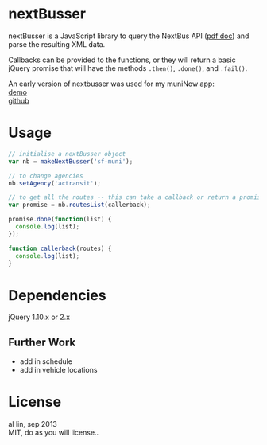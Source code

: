 # nextBusser

nextBusser is a JavaScript library to query the NextBus API ([pdf doc](http://www.nextbus.com/xmlFeedDocs/NextBusXMLFeed.pdf)) and parse the resulting XML data.

Callbacks can be provided to the functions, or they will return a basic jQuery promise that will have the methods `.then()`, `.done()`, and `.fail()`.

An early version of nextbusser was used for my muniNow app:  
  [demo](http://bl.ocks.org/cmdoptesc/raw/6224455/)  
  [github](http://github.com/cmdoptesc/muninow)  

# Usage

```javascript
// initialise a nextBusser object
var nb = makeNextBusser('sf-muni');

// to change agencies
nb.setAgency('actransit');

// to get all the routes -- this can take a callback or return a promise
var promise = nb.routesList(callerback);

promise.done(function(list) {
  console.log(list);
});

function callerback(routes) {
  console.log(list);
}
```

# Dependencies
jQuery 1.10.x or 2.x

## Further Work
- add in schedule  
- add in vehicle locations  



# License
al lin, sep 2013  
MIT, do as you will license..